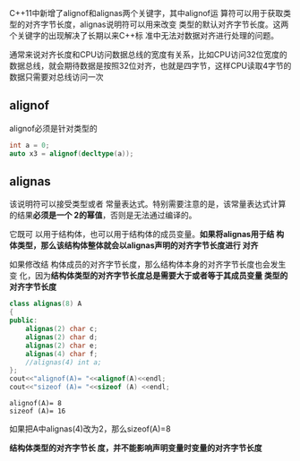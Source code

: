 C++11中新增了alignof和alignas两个关键字，其中alignof运 算符可以用于获取类型的对齐字节长度，alignas说明符可以用来改变 类型的默认对齐字节长度。这两个关键字的出现解决了长期以来C++标 准中无法对数据对齐进行处理的问题。

通常来说对齐长度和CPU访问数据总线的宽度有关系，比如CPU访问32位宽度的数据总线，就会期待数据是按照32位对齐，也就是四字节，这样CPU读取4字节的数据只需要对总线访问一次


## alignof

alignof必须是针对类型的
```cpp
int a = 0; 
auto x3 = alignof(decltype(a));
```



## alignas

该说明符可以接受类型或者 常量表达式。特别需要注意的是，该常量表达式计算的结果**必须是一个 2的幂值**，否则是无法通过编译的。


它既可 以用于结构体，也可以用于结构体的成员变量。**如果将alignas用于结 构体类型，那么该结构体整体就会以alignas声明的对齐字节长度进行 对齐**

如果修改结 构体成员的对齐字节长度，那么结构体本身的对齐字节长度也会发生变 化，因为**结构体类型的对齐字节长度总是需要大于或者等于其成员变量 类型的对齐字节长度**

```cpp
class alignas(8) A  
{  
public:  
    alignas(2) char c;  
    alignas(2) char d;  
    alignas(2) char e;  
    alignas(4) char f;  
    //alignas(4) int a;  
};
cout<<"alignof(A)= "<<alignof(A)<<endl;  
cout<<"sizeof (A)= "<<sizeof (A) <<endl;
```

```text
alignof(A)= 8
sizeof (A)= 16
```

如果把A中alignas(4)改为2，那么sizeof(A)=8

**结构体类型的对齐字节长 度，并不能影响声明变量时变量的对齐字节长度**

